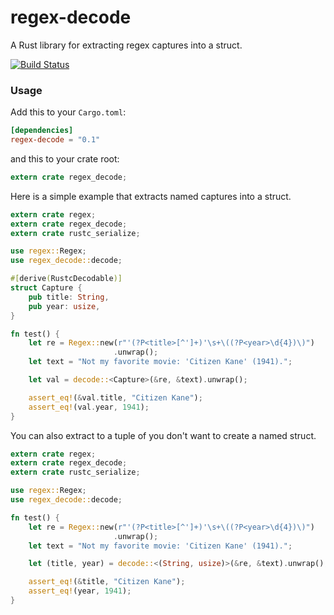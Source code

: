 regex-decode
===

A Rust library for extracting regex captures into a struct.

[![Build Status](https://travis-ci.org/jcreekmore/regex-decode.svg?branch=master)](https://travis-ci.org/jcreekmore/regex-decode)

### Usage

Add this to your `Cargo.toml`:

```toml
[dependencies]
regex-decode = "0.1"
```

and this to your crate root:

```rust
extern crate regex_decode;
```

Here is a simple example that extracts named captures into a struct.

```rust
extern crate regex;
extern crate regex_decode;
extern crate rustc_serialize;

use regex::Regex;
use regex_decode::decode;

#[derive(RustcDecodable)]
struct Capture {
    pub title: String,
    pub year: usize,
}

fn test() {
    let re = Regex::new(r"'(?P<title>[^']+)'\s+\((?P<year>\d{4})\)")
                       .unwrap();
    let text = "Not my favorite movie: 'Citizen Kane' (1941).";

    let val = decode::<Capture>(&re, &text).unwrap();

    assert_eq!(&val.title, "Citizen Kane");
    assert_eq!(val.year, 1941);
}

```

You can also extract to a tuple of you don't want to create a named struct.

```rust
extern crate regex;
extern crate regex_decode;
extern crate rustc_serialize;

use regex::Regex;
use regex_decode::decode;

fn test() {
    let re = Regex::new(r"'(?P<title>[^']+)'\s+\((?P<year>\d{4})\)")
                       .unwrap();
    let text = "Not my favorite movie: 'Citizen Kane' (1941).";

    let (title, year) = decode::<(String, usize)>(&re, &text).unwrap();

    assert_eq!(&title, "Citizen Kane");
    assert_eq!(year, 1941);
}

```
